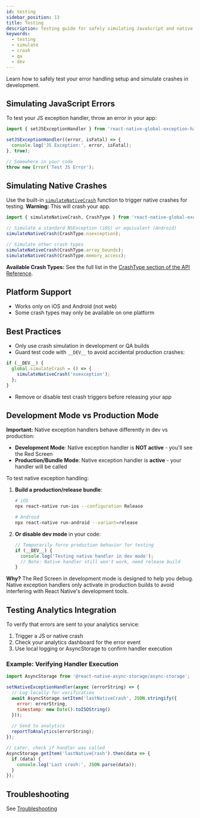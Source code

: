 ```yaml
---
id: testing
sidebar_position: 13
title: Testing
description: Testing guide for safely simulating JavaScript and native crashes, best practices, and verifying analytics integrations in QA/dev.
keywords:
  - testing
  - simulate
  - crash
  - qa
  - dev
---
```


Learn how to safely test your error handling setup and simulate crashes in development.

## Simulating JavaScript Errors

To test your JS exception handler, throw an error in your app:

```js
import { setJSExceptionHandler } from 'react-native-global-exception-handler';

setJSExceptionHandler((error, isFatal) => {
  console.log('JS Exception:', error, isFatal);
}, true);

// Somewhere in your code
throw new Error('Test JS Error');
```

## Simulating Native Crashes

Use the built-in [`simulateNativeCrash`](../api#simulatenativecrashcrashtype) function to trigger native crashes for testing. **Warning:** This will crash your app.

```js
import { simulateNativeCrash, CrashType } from 'react-native-global-exception-handler';

// Simulate a standard NSException (iOS) or equivalent (Android)
simulateNativeCrash(CrashType.nsexception);

// Simulate other crash types
simulateNativeCrash(CrashType.array_bounds);
simulateNativeCrash(CrashType.memory_access);
```

**Available Crash Types:** See the full list in the [CrashType section of the API Reference](../api#crashtype).

## Platform Support

- Works only on iOS and Android (not web)
- Some crash types may only be available on one platform

## Best Practices

- Only use crash simulation in development or QA builds
- Guard test code with `__DEV__` to avoid accidental production crashes:

```js
if (__DEV__) {
  global.simulateCrash = () => {
    simulateNativeCrash('nsexception');
  };
}
```

- Remove or disable test crash triggers before releasing your app

## Development Mode vs Production Mode

**Important:** Native exception handlers behave differently in dev vs production:

- **Development Mode**: Native exception handler is **NOT active** - you'll see the Red Screen
- **Production/Bundle Mode**: Native exception handler is **active** - your handler will be called

To test native exception handling:

1. **Build a production/release bundle**:

   ```bash npm2yarn
   # iOS
   npx react-native run-ios --configuration Release
   
   # Android
   npx react-native run-android --variant=release
   ```

2. **Or disable dev mode** in your code:

   ```js
   // Temporarily force production behavior for testing
   if (__DEV__) {
     console.log('Testing native handler in dev mode');
     // Note: Native handler still won't work, need release build
   }
   ```

**Why?** The Red Screen in development mode is designed to help you debug. Native exception handlers only activate in production builds to avoid interfering with React Native's development tools.

## Testing Analytics Integration

To verify that errors are sent to your analytics service:

1. Trigger a JS or native crash
2. Check your analytics dashboard for the error event
3. Use local logging or AsyncStorage to confirm handler execution

### Example: Verifying Handler Execution

```js
import AsyncStorage from '@react-native-async-storage/async-storage';

setNativeExceptionHandler(async (errorString) => {
  // Log locally for verification
  await AsyncStorage.setItem('lastNativeCrash', JSON.stringify({
    error: errorString,
    timestamp: new Date().toISOString()
  }));
  
  // Send to analytics
  reportToAnalytics(errorString);
});

// Later, check if handler was called
AsyncStorage.getItem('lastNativeCrash').then(data => {
  if (data) {
    console.log('Last crash:', JSON.parse(data));
  }
});
```

## Troubleshooting

See [Troubleshooting](../troubleshooting)
